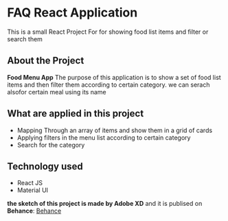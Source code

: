 # FAQ React Application

This is a small React Project For for showing food list items and filter or search them

## About the Project

**Food Menu App** The purpose of this application is to show a set of food list items and then filter them according to certain category. we can serach alsofor certain meal using its name

## What are applied in this project

- Mapping Through an array of items and show them in a grid of cards
- Applying filters in the menu list according to certain category
- Search for the category

## Technology used

- React JS
- Material UI

**the sketch of this project is made by Adobe XD** and it is publised on **Behance**:
[Behance](https://www.behance.net/gallery/143377721/Food-Menu-Items-App?)
